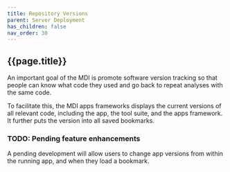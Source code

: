 ```yaml
---
title: Repository Versions
parent: Server Deployment
has_children: false
nav_order: 30
---
```


## {{page.title}}

An important goal of the MDI is promote software version
tracking so that people can know what code they
used and go back to repeat analyses with the same code.

To facilitate this, the MDI apps frameworks
displays the current versions of all relevant code,
including the app, the tool suite, and the apps framework.
It further puts the version into all saved bookmarks.

### TODO: Pending feature enhancements

A pending development will allow users to change
app versions from within the running app, and
when they load a bookmark.
